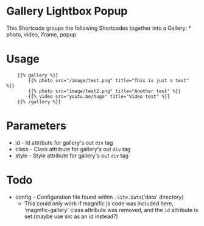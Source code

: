 
# Gallery Lightbox Popup
This Shortcode groups the following Shortcodes together into a Gallery:
	* photo, video, iframe, popup

# Usage
```
	{{% gallery %}}
		{{% photo src="/image/test.png" title="This is just a test" %}}
		{{% photo src="image/test2.png" title="Another test" %}}
		{{% video src="youtu.be/hugo" title="Video test" %}}
	{{% /gallery %}}
```

# Parameters
* id - Id attribute for gallery's out `div` tag
* class - Class attribute for gallery's out `div` tag
* style - Style attribute for gallery's out `div` tag

# Todo
* config - Configuration file found within `.Site.Data`('data' directory)
	* This could only work if magnific js code was included here,
		'magnific-gallery' class attribute was removed, and the `id`
		attribute is set.(maybe use src as an id instead?)

